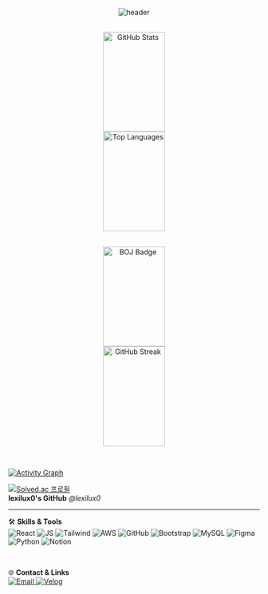 <div align="center">

  <!-- header -->
  <img 
    src="https://capsule-render.vercel.app/api?type=waving&color=gradient&height=200&section=header&text=lexilux0&fontSize=60&fontColor=ffffff&fontAlign=80" 
    alt="header" 
  />

  <br/>

  <!-- GitHub Stats & Top Langs -->
  <a href="https://github.com/lexilux0">
    <img 
      src="https://github-readme-stats.vercel.app/api?username=lexilux0&show_icons=true&theme=tokyonight&hide_border=true" 
      height="200" 
      width="49.7%"
      align="center" 
      alt="GitHub Stats" 
    />
  </a>
  <a href="https://github.com/lexilux0?tab=repositories">
    <img 
      src="https://github-readme-stats.vercel.app/api/top-langs?username=lexilux0&layout=compact&langs_count=8&theme=tokyonight&hide_border=true" 
      height="200" 
      width="49.7%"
      align="center" 
      alt="Top Languages" 
    />
  </a>

</div>

<br/>

<div align="center">

  <!-- BOJ & GitHub Streak -->
  <img 
    src="http://mazassumnida.wtf/api/v2/generate_badge?boj=triple07" 
    height="200" 
    width="49.7%"
    align="center"
    alt="BOJ Badge" 
  />
  <img 
    src="https://streak-stats.demolab.com/?user=lexilux0&theme=tokyonight" 
    height="200" 
    width="49.7%"
    align="center" 
    alt="GitHub Streak" 
  />

</div>

<br/>

[![Activity Graph](https://github-readme-activity-graph.vercel.app/graph?username=lexilux0&theme=tokyo-night)](https://github.com/lexilux0/github-readme-activity-graph)

<!-- Solved.ac 미니 프로필 & 한줄 소개 -->
[![Solved.ac 프로필](http://mazassumnida.wtf/api/mini/generate_badge?boj=triple07)](https://solved.ac/triple07)  
**lexilux0's GitHub** *@lexilux0*

<hr>

🛠 **Skills & Tools**  
<img src="https://img.shields.io/badge/React-61DAFB?style=for-the-badge&logo=react&logoColor=white" alt="React" /> 
<img src="https://img.shields.io/badge/JavaScript-F7DF1E?style=for-the-badge&logo=javascript&logoColor=white" alt="JS" /> 
<img src="https://img.shields.io/badge/TailwindCSS-06B6D4?style=for-the-badge&logo=tailwindcss&logoColor=white" alt="Tailwind" /> 
<img src="https://img.shields.io/badge/AWS-232F3E?style=for-the-badge&logo=amazonaws&logoColor=white" alt="AWS" /> 
<img src="https://img.shields.io/badge/GitHub-181717?style=for-the-badge&logo=github&logoColor=white" alt="GitHub" /> 
<img src="https://img.shields.io/badge/Bootstrap-7952B3?style=for-the-badge&logo=bootstrap&logoColor=white" alt="Bootstrap" /> 
<img src="https://img.shields.io/badge/MySQL-4479A1?style=for-the-badge&logo=mysql&logoColor=white" alt="MySQL" /> 
<img src="https://img.shields.io/badge/Figma-F24E1E?style=for-the-badge&logo=figma&logoColor=white" alt="Figma" /> 
<img src="https://img.shields.io/badge/Python-3776AB?style=for-the-badge&logo=python&logoColor=white" alt="Python" /> 
<img src="https://img.shields.io/badge/Notion-000000?style=for-the-badge&logo=notion&logoColor=white" alt="Notion" />

<br/>

🌐 **Contact & Links**  
<a href="mailto:chlwjddn070619@gmail.com">
  <img src="https://img.shields.io/badge/chlwjddn070619@gmail.com-EA4335?style=for-the-badge&logo=gmail&logoColor=white" alt="Email" />
</a>
<a href="https://velog.io/@sins42k/posts">
  <img src="https://img.shields.io/badge/Velog-20C997?style=for-the-badge&logo=velog&logoColor=white" alt="Velog" />
</a>

<br/>
